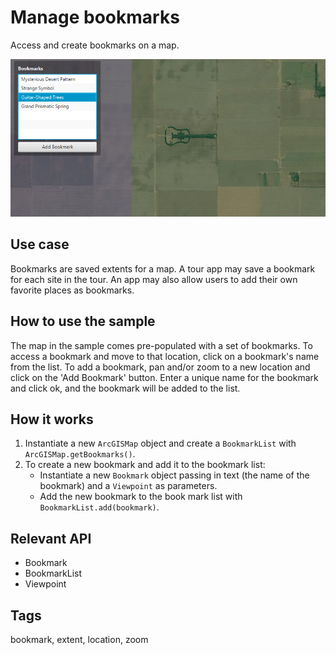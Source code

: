 # Manage bookmarks

Access and create bookmarks on a map.

![Image of manage bookmarks](ManageBookmarks.png)

## Use case

Bookmarks are saved extents for a map. A tour app may save a bookmark for each site in the tour. An app may also allow users to add their own favorite places as bookmarks.

## How to use the sample

The map in the sample comes pre-populated with a set of bookmarks. To access a bookmark and move to that location, click on a bookmark's name from the list. To add a bookmark, pan and/or zoom to a new location and click on the 'Add Bookmark' button. Enter a unique name for the bookmark and click ok, and the bookmark will be added to the list.

## How it works

1. Instantiate a new `ArcGISMap` object and create a `BookmarkList` with `ArcGISMap.getBookmarks()`.
2. To create a new bookmark and add it to the bookmark list:
    * Instantiate a new `Bookmark` object passing in text (the name of the bookmark) and a `Viewpoint` as parameters.
    * Add the new bookmark to the book mark list with `BookmarkList.add(bookmark)`.

## Relevant API

* Bookmark
* BookmarkList
* Viewpoint

## Tags

bookmark, extent, location, zoom
